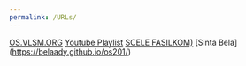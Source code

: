 ```yaml
---
permalink: /URLs/
---
```


[OS.VLSM.ORG](https://os.vlsm.org/)
[Youtube Playlist](https://os.vlsm.org/playlists/)
[SCELE FASILKOM)](https://scele.cs.ui.ac.id/course/view.php?id=822)
[Sinta Bela] (https://belaady.github.io/os201/)

